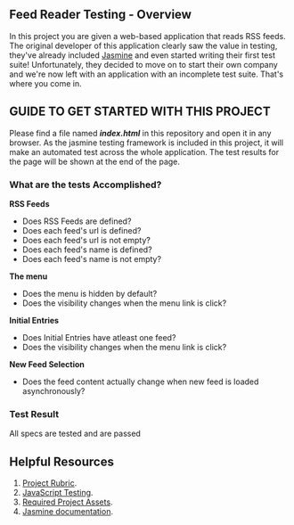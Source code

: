 ## Feed Reader Testing - Overview

In this project you are given a web-based application that reads RSS feeds. The original developer of this application clearly saw the value in testing, they've already included [Jasmine](http://jasmine.github.io/) and even started writing their first test suite! Unfortunately, they decided to move on to start their own company and we're now left with an application with an incomplete test suite. That's where you come in.

## GUIDE TO GET STARTED WITH THIS PROJECT

Please find a file named **_index.html_** in this repository and open it in any browser. As the jasmine testing framework is included in this project, it will make an automated test across the whole application. The test results for the page will be shown at the end of the page.

### What are the tests Accomplished?

**RSS Feeds**
* Does RSS Feeds are defined?
* Does each feed's url is defined?
* Does each feed's url is not empty?
* Does each feed's name is defined?
* Does each feed's name is not empty?

**The menu**
* Does the menu is hidden by default?
* Does the visibility changes when the menu link is click?

**Initial Entries**
* Does Initial Entries have atleast one feed?
* Does the visibility changes when the menu link is click?

**New Feed Selection**
* Does the feed content actually change when new feed is loaded asynchronously?

### Test Result

All specs are tested and are passed



## Helpful Resources

1. [Project Rubric](https://review.udacity.com/#!/projects/3442558598/rubric).
2. [JavaScript Testing](https://www.udacity.com/course/ud549).
3. [Required Project Assets](http://github.com/udacity/frontend-nanodegree-feedreader).
4. [Jasmine documentation](http://jasmine.github.io).